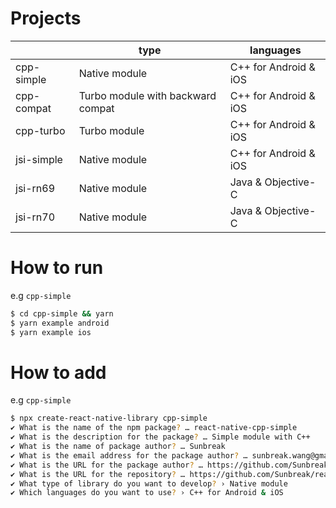 # Projects

|            | type                              | languages             |
|------------|-----------------------------------|-----------------------|
| cpp-simple | Native module                     | C++ for Android & iOS |
| cpp-compat | Turbo module with backward compat | C++ for Android & iOS |
| cpp-turbo  | Turbo module                      | C++ for Android & iOS |
| jsi-simple | Native module                     | C++ for Android & iOS |
| jsi-rn69   | Native module                     | Java & Objective-C    |
| jsi-rn70   | Native module                     | Java & Objective-C    |

# How to run

e.g `cpp-simple`

```sh
$ cd cpp-simple && yarn
$ yarn example android
$ yarn example ios
```

# How to add

e.g `cpp-simple`

```sh
$ npx create-react-native-library cpp-simple
✔ What is the name of the npm package? … react-native-cpp-simple
✔ What is the description for the package? … Simple module with C++
✔ What is the name of package author? … Sunbreak
✔ What is the email address for the package author? … sunbreak.wang@gmail.com
✔ What is the URL for the package author? … https://github.com/Sunbreak
✔ What is the URL for the repository? … https://github.com/Sunbreak/react-native-cpp-simple
✔ What type of library do you want to develop? › Native module
✔ Which languages do you want to use? › C++ for Android & iOS
```